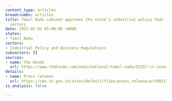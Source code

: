 ```yaml
---
content_type: articles
breadcrumbs: articles
title: Tamil Nadu cabinet approves the state’s industrial policy that focuses on sunrise
  sectors
date: 2021-02-03 05:00:00 +0000
states:
- Tamil Nadu
sectors:
- Industrial Policy and Business Regulations
subsectors: []
sources:
- name: The Hindu
  url: https://www.thehindu.com/news/national/tamil-nadu/52257-cr-investment-proposals-cleared/article33700198.ece
details:
- name: Press release
  url: https://cms.tn.gov.in/sites/default/files/press_release/pr290121_e_65.pdf
is_analysis: false

---
```

